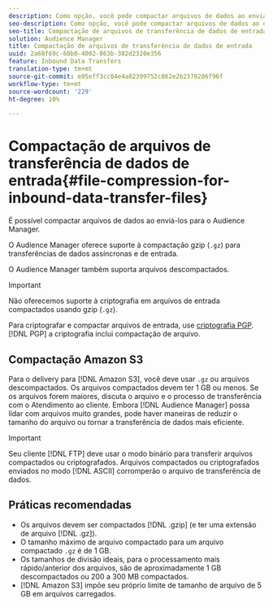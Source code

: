```yaml
---
description: Como opção, você pode compactar arquivos de dados ao enviá-los para o Audience Manager.
seo-description: Como opção, você pode compactar arquivos de dados ao enviá-los para o Audience Manager.
seo-title: Compactação de arquivos de transferência de dados de entrada
solution: Audience Manager
title: Compactação de arquivos de transferência de dados de entrada
uuid: 2a68f69c-60b0-4002-863b-302d2320e356
feature: Inbound Data Transfers
translation-type: tm+mt
source-git-commit: e05eff3cc04e4a82399752c862e2b2370286f96f
workflow-type: tm+mt
source-wordcount: '229'
ht-degree: 10%

---
```



# Compactação de arquivos de transferência de dados de entrada{#file-compression-for-inbound-data-transfer-files}

É possível compactar arquivos de dados ao enviá-los para o Audience Manager.

<!-- inbound-file-compression.xml -->

O Audience Manager oferece suporte à compactação gzip (`.gz`) para transferências de dados assíncronas e de entrada.

O Audience Manager também suporta arquivos descompactados.

>[!IMPORTANT]
>
>Não oferecemos suporte à criptografia em arquivos de entrada compactados usando gzip (`.gz`).
>
>Para criptografar e compactar arquivos de entrada, use [criptografia PGP](../../../integration/sending-audience-data/batch-data-transfer-explained/inbound-file-encryption.md). [!DNL PGP] a criptografia inclui compactação de arquivo.

## Compactação Amazon S3

Para o delivery para [!DNL Amazon S3], você deve usar `.gz` ou arquivos descompactados. Os arquivos compactados devem ter 1 GB ou menos. Se os arquivos forem maiores, discuta o arquivo e o processo de transferência com o Atendimento ao cliente. Embora [!DNL Audience Manager] possa lidar com arquivos muito grandes, pode haver maneiras de reduzir o tamanho do arquivo ou tornar a transferência de dados mais eficiente.

>[!IMPORTANT]
>
>Seu cliente [!DNL FTP] deve usar o modo binário para transferir arquivos compactados ou criptografados. Arquivos compactados ou criptografados enviados no modo [!DNL ASCII] corromperão o arquivo de transferência de dados.

## Práticas recomendadas

* Os arquivos devem ser compactados [!DNL .gzip] (e ter uma extensão de arquivo [!DNL .gz]).
* O tamanho máximo de arquivo compactado para um arquivo compactado `.gz` é de 1 GB.
* Os tamanhos de divisão ideais, para o processamento mais rápido/anterior dos arquivos, são de aproximadamente 1 GB descompactados ou 200 a 300 MB compactados.
* [!DNL Amazon S3] impõe seu próprio limite de tamanho de arquivo de 5 GB em arquivos carregados.

